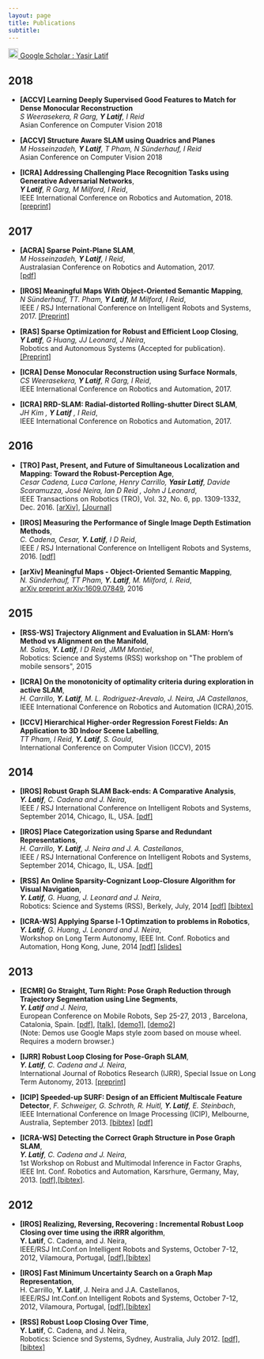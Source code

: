 ```yaml
---
layout: page
title: Publications
subtitle: 
---
```



[<img src="http://wwwusers.di.uniroma1.it/~dellibovi/img/googlescholar-icon.png" width="20"/> Google Scholar : Yasir Latif](https://scholar.google.com.au/citations?user=pGsO6EkAAAAJ&hl=en) 

## 2018
- **[ACCV] Learning Deeply Supervised Good Features to Match for Dense Monocular Reconstruction**  
*S Weerasekera, R Garg, **Y Latif**, I Reid*  
Asian Conference on Computer Vision 2018

- **[ACCV] Structure Aware SLAM using Quadrics and Planes**  
*M Hosseinzadeh, **Y Latif**, T Pham, N Sünderhauf, I Reid*  
Asian Conference on Computer Vision 2018

- **[ICRA] Addressing Challenging Place Recognition Tasks using Generative Adversarial Networks**,  
***Y Latif**, R Garg, M Milford, I Reid*,  
IEEE International Conference on Robotics and Automation, 2018.  
[[preprint]](https://arxiv.org/abs/1709.08810)


## 2017
 - **[ACRA] Sparse Point-Plane SLAM**,  
   *M Hosseinzadeh,  **Y Latif**, I Reid*,  
   Australasian Conference on Robotics and Automation, 2017.  
   [[pdf]](http://cattle3d.com/pap170s1-file1.pdf)

 - **[IROS] Meaningful Maps With Object-Oriented Semantic Mapping**,  
   *N Sünderhauf, TT. Pham, **Y Latif**, M Milford, I Reid*,  
   IEEE / RSJ International Conference on Intelligent Robots and Systems, 2017.
   [[Preprint]](https://arxiv.org/abs/1609.07849)

 - **[RAS] Sparse Optimization for Robust and Efficient Loop Closing**,  
   ***Y Latif**, G Huang, JJ Leonard, J Neira*,  
   Robotics and Autonomous Systems (Accepted for publication).  
   [[Preprint]](https://arxiv.org/abs/1701.08921)

 - **[ICRA] Dense Monocular Reconstruction using Surface Normals**,  
   *CS Weerasekera, **Y Latif**, R Garg, I Reid*,  
   IEEE International Conference on Robotics and Automation, 2017.
   
 - **[ICRA] RRD-SLAM: Radial-distorted Rolling-shutter Direct SLAM**,  
   *JH Kim , **Y Latif** , I Reid*,  
   IEEE International Conference on Robotics and Automation, 2017.
   

## 2016
 - **[TRO] Past, Present, and Future of Simultaneous Localization and Mapping: Toward the Robust-Perception Age**,  
   *Cesar Cadena, Luca Carlone, Henry Carrillo, **Yasir Latif**, Davide Scaramuzza,  José Neira, Ian D Reid , John J Leonard*,  
   IEEE Transactions on Robotics (TRO), Vol. 32, No. 6, pp. 1309-1332, Dec. 2016.
   [[arXiv]](https://arxiv.org/abs/1606.05830),
   [[Journal]](http://ieeexplore.ieee.org/abstract/document/7747236/)
   
 - **[IROS] Measuring the Performance of Single Image Depth Estimation Methods**,  
   *C. Cadena, Cesar, **Y. Latif**, I D Reid*,  
   IEEE / RSJ International Conference on Intelligent Robots and Systems, 2016.
   [[pdf]](/papers/IROS2016_ccadena.pdf)
   
 -  **[arXiv] Meaningful Maps - Object-Oriented Semantic Mapping**,  
   *N. Sünderhauf, TT Pham, **Y. Latif**, M. Milford, I. Reid*,  
   [arXiv preprint arXiv:1609.07849](https://arxiv.org/abs/1609.07849), 2016	

## 2015

 - **[RSS-WS] Trajectory Alignment and Evaluation in SLAM: Horn’s Method vs Alignment on the Manifold**,  
   *M. Salas, **Y. Latif**, I D Reid, JMM Montiel*,  
   Robotics: Science and Systems (RSS) workshop on "The problem of mobile sensors", 2015

 - **[ICRA] On the monotonicity of optimality criteria during exploration in active SLAM**,  
   *H. Carrillo, **Y. Latif**, M. L. Rodriguez-Arevalo, J. Neira, JA Castellanos*,  
   IEEE International Conference on Robotics and Automation (ICRA),2015.
   
 - **[ICCV] Hierarchical Higher-order Regression Forest Fields: An Application to 3D Indoor Scene Labelling**,  
   *TT Pham, I Reid, **Y. Latif**, S. Gould*,  
   International Conference on Computer Vision (ICCV), 2015


## 2014
 - **[IROS] Robust Graph SLAM Back-ends: A Comparative Analysis**,  
   ***Y. Latif**, C. Cadena and J. Neira*,  
   IEEE / RSJ International Conference on Intelligent Robots and Systems, September 2014, Chicago, IL, USA.
   [[pdf]](/papers/LatifIROS14.pdf)   


 - **[IROS] Place Categorization using Sparse and Redundant Representations**,  
   *H. Carrillo, **Y. Latif**, J. Neira and J. A. Castellanos*,  
   IEEE / RSJ International Conference on Intelligent Robots and Systems, September 2014, Chicago, IL, USA.
   [[pdf]](/papers/LatifRSS14.pdf)
        
- **[RSS] An Online Sparsity-Cognizant Loop-Closure Algorithm for Visual Navigation**,  
  ***Y. Latif**, G. Huang, J. Leonard and J. Neira*,  
  Robotics: Science and Systems (RSS), Berkely, July, 2014 
  [[pdf]](/papers/LatifRSS14.pdf)
  [[bibtex]](/papers/LatifRSS14.bib)
    
- **[ICRA-WS] Applying Sparse l-1 Optimzation to problems in Robotics**,  
  ***Y. Latif**, G. Huang, J. Leonard and J. Neira*,  
  Workshop on Long Term Autonomy,
  IEEE Int. Conf. Robotics and Automation, Hong Kong, June, 2014 
  [[pdf]](/papers/LTA2014_l1_opt.pdf)
  [[slides]](http://goo.gl/I55QXr)
    
## 2013

 - **[ECMR] Go Straight, Turn Right: Pose Graph Reduction through Trajectory Segmentation using Line Segments**,  
   ***Y. Latif** and J. Neira*,  
   European Conference on Mobile Robots, Sep 25-27, 2013 , Barcelona, Catalonia, Spain.
   [[pdf]](/papers/ecmr_final_submission_IEEE.pdf),
   [[talk]](/confs/ECMR13/talk/ecmr.html),
   [[demo1]](/confs/ECMR13/demo1/demo.html),
   [[demo2]](/confs/ECMR13/demo2/demo.html)  
   (Note: Demos use Google Maps style zoom based on mouse wheel. Requires a modern browser.)

 - **[IJRR] Robust Loop Closing for Pose-Graph SLAM**,    
   ***Y. Latif**, C. Cadena and J. Neira*,  
   International Journal of Robotics Research (IJRR), Special Issue on Long Term Autonomy, 2013. 
   [[preprint]](/papers/IJRR.pdf)

 - **[ICIP] Speeded-up SURF: Design of an Efficient Multiscale Feature Detector**, 
   *F. Schweiger, G. Schroth, R. Huitl, **Y. Latif**, E. Steinbach*,  
   IEEE International Conference on Image Processing (ICIP), Melbourne, Australia, September 2013.
   [[bibtex]](http://www.lmt.ei.tum.de/bibtex.php?id=778)
   [[pdf]](http://www.lmt.ei.tum.de/forschung/publikationen/dateien/Schweiger2013Speeded-upSURF:Designof.pdf)

 - **[ICRA-WS] Detecting the Correct Graph Structure in Pose Graph SLAM**,  
   ***Y. Latif**, C. Cadena and J. Neira*,  
   1st Workshop on Robust and Multimodal Inference  in Factor Graphs, 
   IEEE Int. Conf. Robotics and Automation, Karsrhure, Germany, May, 2013.
   [[pdf]](/papers/ICRA2013_DetectingTheCorrectGraph.pdf),[[bibtex]](/papers/ICRA-WS.bib).

        
## 2012

 - **[IROS] Realizing, Reversing, Recovering : Incremental Robust Loop Closing over time using the iRRR algorithm**,  
   **Y. Latif**, C. Cadena, and J. Neira,  
   IEEE/RSJ Int.Conf.on Intelligent Robots and Systems, October 7-12, 2012, Vilamoura, Portugal, 
   [[pdf]](/papers/IROS2012_iRRR.pdf),[[bibtex]](/papers/iRRR.bib)
   
 - **[IROS] Fast Minimum Uncertainty Search on a Graph Map Representation**,  
   H. Carrillo, **Y. Latif**, J. Neira and J.A. Castellanos,  
   IEEE/RSJ Int.Conf.on Intelligent Robots and Systems, October 7-12, 2012, Vilamoura, Portugal, 
   [[pdf]](/papers/IROS2012_Famus.pdf),[[bibtex]](/papers/Famus.bib)
   
 - **[RSS] Robust Loop Closing Over Time**,  
   **Y. Latif**, C. Cadena, and J. Neira,  
   Robotics: Science snd Systems, Sydney, Australia, July 2012. 
   [[pdf]](/papers/RSS2012_RRR.pdf),[[bibtex]](/papers/RRR.bib)

